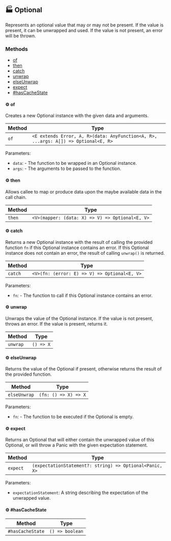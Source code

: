 ## :factory: Optional

Represents an optional value that may or may not be present.
If the value is present, it can be unwrapped and used.
If the value is not present, an error will be thrown.

### Methods

- [of](#gear-of)
- [then](#gear-then)
- [catch](#gear-catch)
- [unwrap](#gear-unwrap)
- [elseUnwrap](#gear-elseunwrap)
- [expect](#gear-expect)
- [#hasCacheState](#gear-#hascachestate)

#### :gear: of

Creates a new Optional instance with the given data and arguments.

| Method | Type                                                                               |
| ------ | ---------------------------------------------------------------------------------- |
| `of`   | `<E extends Error, A, R>(data: AnyFunction<A, R>, ...args: A[]) => Optional<E, R>` |

Parameters:

- `data`: - The function to be wrapped in an Optional instance.
- `args`: - The arguments to be passed to the function.

#### :gear: then

Allows callee to map or produce data upon the maybe
available data in the call chain.

| Method | Type                                            |
| ------ | ----------------------------------------------- |
| `then` | `<V>(mapper: (data: X) => V) => Optional<E, V>` |

#### :gear: catch

Returns a new Optional instance with the result of calling the provided function `fn` if this Optional instance
contains an error. If this Optional instance does not contain an error, the result of calling `unwrap()` is returned.

| Method  | Type                                         |
| ------- | -------------------------------------------- |
| `catch` | `<V>(fn: (error: E) => V) => Optional<E, V>` |

Parameters:

- `fn`: - The function to call if this Optional instance contains an error.

#### :gear: unwrap

Unwraps the value of the Optional instance.
If the value is not present, throws an error.
If the value is present, returns it.

| Method   | Type      |
| -------- | --------- |
| `unwrap` | `() => X` |

#### :gear: elseUnwrap

Returns the value of the Optional if present, otherwise returns the result of the provided function.

| Method       | Type                 |
| ------------ | -------------------- |
| `elseUnwrap` | `(fn: () => X) => X` |

Parameters:

- `fn`: - The function to be executed if the Optional is empty.

#### :gear: expect

Returns an Optional that will either contain the unwrapped value of this Optional, or will throw a Panic with the given expectation statement.

| Method   | Type                                                    |
| -------- | ------------------------------------------------------- |
| `expect` | `(expectationStatement?: string) => Optional<Panic, X>` |

Parameters:

- `expectationStatement`: A string describing the expectation of the unwrapped value.

#### :gear: #hasCacheState

| Method           | Type            |
| ---------------- | --------------- |
| `#hasCacheState` | `() => boolean` |

